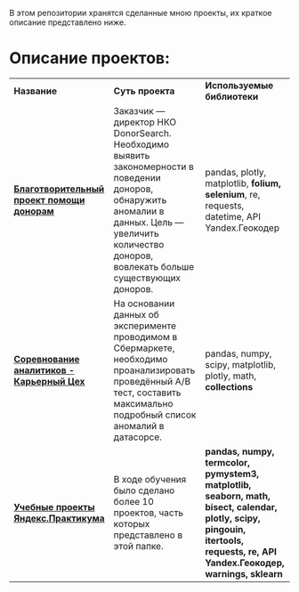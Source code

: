 В этом репозитории хранятся сделанные мною проекты, их краткое описание представлено ниже.
# Описание проектов: 
<table>
<tr>
<td><b>Название</b></td>
<td><b>Суть проекта</b></td>
<td><b>Используемые библиотеки</b></td>  
</tr><tr>
<td><a href="https://github.com/petrtrtr/analytics_projects/tree/main/%D0%91%D0%BB%D0%B0%D0%B3%D0%BE%D1%82%D0%B2%D0%BE%D1%80%D0%B8%D1%82%D0%B5%D0%BB%D1%8C%D0%BD%D1%8B%D0%B9%20%D0%BF%D1%80%D0%BE%D0%B5%D0%BA%D1%82%20%D0%BF%D0%BE%D0%B4%D0%B4%D0%B5%D1%80%D0%B6%D0%BA%D0%B8%20%D0%B4%D0%BE%D0%BD%D0%BE%D1%80%D0%BE%D0%B2" rel="nofollow">
<b>Благотворительный проект помощи донорам</b></a></td>
<td>Заказчик — директор НКО DonorSearch. Необходимо выявить закономерности в поведении доноров, обнаружить аномалии в данных. Цель — увеличить количество доноров, вовлекать больше существующих доноров.</td>
<td>pandas, plotly, matplotlib, <b>folium, selenium</b>, re, requests, datetime, API Yandex.Геокодер</td>
</tr><tr>
<td><a href="https://github.com/petrtrtr/analytics_projects/tree/main/%D0%A1%D0%BE%D1%80%D0%B5%D0%B2%D0%BD%D0%BE%D0%B2%D0%B0%D0%BD%D0%B8%D0%B5%20%D0%9A%D0%B0%D1%80%D1%8C%D0%B5%D1%80%D0%BD%D1%8B%D0%B9%20%D0%A6%D0%B5%D1%85%20%D0%B2%D0%B5%D1%81%D0%BD%D0%B0%202021" rel="nofollow">
<b>Соревнование аналитиков - Карьерный Цех</b></a></td>
<td>На основании данных об эксперименте проводимом в Сбермаркете, необходимо проанализировать проведённый А/В тест, составить максимально подробный список аномалий в датасорсе.
</td>
<td>pandas, numpy, scipy, matplotlib, plotly, math, <b>collections</b></td>
</tr><tr>
<td><a href="https://github.com/petrtrtr/analytics_projects/tree/main/%D0%A3%D1%87%D0%B5%D0%B1%D0%BD%D1%8B%D0%B5%20%D0%BF%D1%80%D0%BE%D0%B5%D0%BA%D1%82%D1%8B%20%D0%AF%D0%BD%D0%B4%D0%B5%D0%BA%D1%81.%D0%9F%D1%80%D0%B0%D0%BA%D1%82%D0%B8%D0%BA%D1%83%D0%BC" rel="nofollow">
<b>Учебные проекты Яндекс.Практикума</b></a></td>
<td>В ходе обучения было сделано более 10 проектов, часть которых представлено в этой папке.</td>
<td><b>pandas, numpy, termcolor, pymystem3, matplotlib, seaborn, math, bisect, calendar, plotly, scipy, pingouin, itertools, requests, re, API Yandex.Геокодер, warnings, sklearn</b></td>
</tr>
</table>

